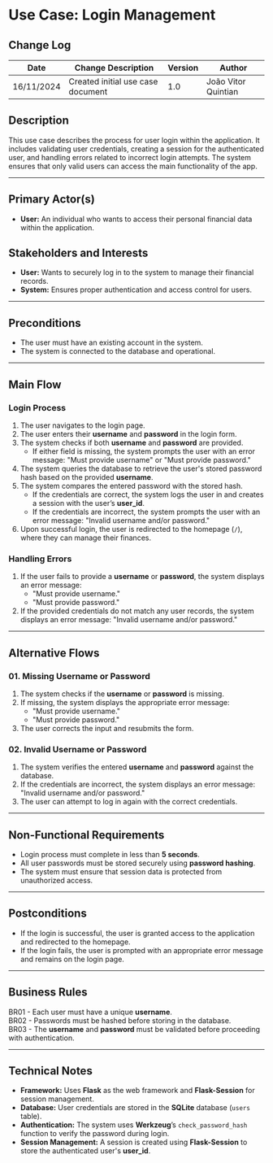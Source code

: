 # Use Case: Login Management

## **Change Log**
| Date       | Change Description               | Version | Author              |
|------------|----------------------------------|---------|---------------------|
| 16/11/2024 | Created initial use case document| 1.0     | João Vitor Quintian |

## **Description**
This use case describes the process for user login within the application. It includes validating user credentials, creating a session for the authenticated user, and handling errors related to incorrect login attempts. The system ensures that only valid users can access the main functionality of the app.

---

## **Primary Actor(s)**
- **User:** An individual who wants to access their personal financial data within the application.

## **Stakeholders and Interests**
- **User:** Wants to securely log in to the system to manage their financial records.
- **System:** Ensures proper authentication and access control for users.

---

## **Preconditions**
- The user must have an existing account in the system.
- The system is connected to the database and operational.

---

## **Main Flow**
### **Login Process**
1. The user navigates to the login page.
2. The user enters their **username** and **password** in the login form.
3. The system checks if both **username** and **password** are provided.
   - If either field is missing, the system prompts the user with an error message: "Must provide username" or "Must provide password."
4. The system queries the database to retrieve the user's stored password hash based on the provided **username**.
5. The system compares the entered password with the stored hash.
   - If the credentials are correct, the system logs the user in and creates a session with the user’s **user_id**.
   - If the credentials are incorrect, the system prompts the user with an error message: "Invalid username and/or password."
6. Upon successful login, the user is redirected to the homepage (`/`), where they can manage their finances.

### **Handling Errors**
1. If the user fails to provide a **username** or **password**, the system displays an error message:
   - "Must provide username."
   - "Must provide password."
2. If the provided credentials do not match any user records, the system displays an error message: "Invalid username and/or password."

---

## **Alternative Flows**
### **01. Missing Username or Password**
1. The system checks if the **username** or **password** is missing.
2. If missing, the system displays the appropriate error message:
   - "Must provide username."
   - "Must provide password."
3. The user corrects the input and resubmits the form.

### **02. Invalid Username or Password**
1. The system verifies the entered **username** and **password** against the database.
2. If the credentials are incorrect, the system displays an error message: "Invalid username and/or password."
3. The user can attempt to log in again with the correct credentials.

---

## **Non-Functional Requirements**
- Login process must complete in less than **5 seconds**.
- All user passwords must be stored securely using **password hashing**.
- The system must ensure that session data is protected from unauthorized access.

---

## **Postconditions**
- If the login is successful, the user is granted access to the application and redirected to the homepage.
- If the login fails, the user is prompted with an appropriate error message and remains on the login page.

---

## **Business Rules**
BR01 - Each user must have a unique **username**.  
BR02 - Passwords must be hashed before storing in the database.  
BR03 - The **username** and **password** must be validated before proceeding with authentication.

---

## **Technical Notes**
- **Framework:** Uses **Flask** as the web framework and **Flask-Session** for session management.
- **Database:** User credentials are stored in the **SQLite** database (`users` table).
- **Authentication:** The system uses **Werkzeug**’s `check_password_hash` function to verify the password during login.
- **Session Management:** A session is created using **Flask-Session** to store the authenticated user's **user_id**.
